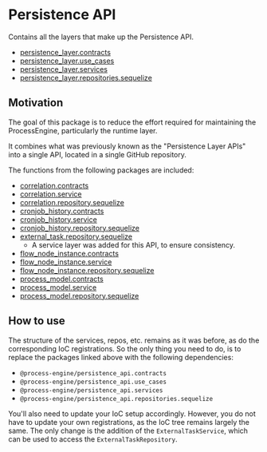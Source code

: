 # Persistence API

Contains all the layers that make up the Persistence API.

- [persistence_layer.contracts](./persistence_layer.contracts)
- [persistence_layer.use_cases](./persistence_layer.use_cases)
- [persistence_layer.services](./persistence_layer.services)
- [persistence_layer.repositories.sequelize](./persistence_layer.repositories.sequelize)

## Motivation

The goal of this package is to reduce the effort required for maintaining the ProcessEngine, particularly the runtime layer.

It combines what was previously known as the "Persistence Layer APIs" into a single API, located in a single GitHub repository.

The functions from the following packages are included:

- [correlation.contracts](https://github.com/process-engine/correlation.contracts)
- [correlation.service](https://github.com/process-engine/correlation.service)
- [correlation.repository.sequelize](https://github.com/process-engine/correlation.repository.sequelize)
- [cronjob_history.contracts](https://github.com/process-engine/cronjob_history.contracts)
- [cronjob_history.service](https://github.com/process-engine/cronjob_history.service)
- [cronjob_history.repository.sequelize](https://github.com/process-engine/cronjob_history.repository.sequelize)
- [external_task.repository.sequelize](https://github.com/process-engine/external_task.repository.sequelize)
    - A service layer was added for this API, to ensure consistency.
- [flow_node_instance.contracts](https://github.com/process-engine/flow_node_instance.contracts)
- [flow_node_instance.service](https://github.com/process-engine/flow_node_instance.service)
- [flow_node_instance.repository.sequelize](https://github.com/process-engine/flow_node_instance.repository.sequelize)
- [process_model.contracts](https://github.com/process-engine/process_model.contracts)
- [process_model.service](https://github.com/process-engine/process_model.service)
- [process_model.repository.sequelize](https://github.com/process-engine/process_model.repository.sequelize)

## How to use

The structure of the services, repos, etc. remains as it was before, as do the corresponding IoC registrations.
So the only thing you need to do, is to replace the packages linked above with the following dependencies:

- `@process-engine/persistence_api.contracts`
- `@process-engine/persistence_api.use_cases`
- `@process-engine/persistence_api.services`
- `@process-engine/persistence_api.repositories.sequelize`

You'll also need to update your IoC setup accordingly.
However, you do not have to update your own registrations, as the IoC tree remains largely the same.
The only change is the addition of the `ExternalTaskService`, which can be used to access the `ExternalTaskRepository`.
